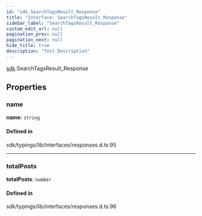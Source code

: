 ```yaml
---
id: "sdk.SearchTagsResult_Response"
title: "Interface: SearchTagsResult_Response"
sidebar_label: "SearchTagsResult_Response"
custom_edit_url: null
pagination_prev: null
pagination_next: null
hide_title: true
description: "Test Description"
---
```


[sdk](../namespaces/sdk.md).SearchTagsResult_Response

## Properties

### name

**name**: `string`

#### Defined in

sdk/typings/lib/interfaces/responses.d.ts:95

---

### totalPosts

**totalPosts**: `number`

#### Defined in

sdk/typings/lib/interfaces/responses.d.ts:96
